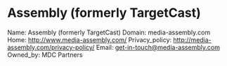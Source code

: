 
# Assembly (formerly TargetCast)

Name: Assembly (formerly TargetCast)
Domain: media-assembly.com
Home: http://www.media-assembly.com/
Privacy_policy: http://media-assembly.com/privacy-policy/
Email: get-in-touch@media-assembly.com
Owned_by: MDC Partners
